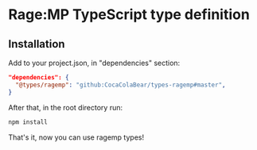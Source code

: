 # Rage:MP TypeScript type definition

## Installation
Add to your project.json, in "dependencies" section:

``` json
"dependencies": {
  "@types/ragemp": "github:CocaColaBear/types-ragemp#master",
}
```

After that, in the root directory run:

``` bash
npm install
```

That's it, now you can use ragemp types!